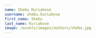 ```yaml
---
name: Shebu Kuriakose
username: shebu.kuriakose
first_name: Shebu
last_name: Kuriakose
image: /assets/images/authors/shebu.jpg
---
```

